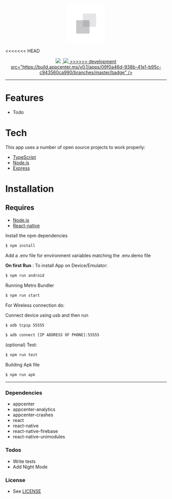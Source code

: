 <p align="center">
  <img width="120px" src=".github/logo.png" />
</p>
<<<<<<< HEAD

<p align="center">
    <img
      src="https://build.appcenter.ms/v0.1/apps/09f0a46d-938b-41e1-b95c-c943560ca990/branches/development/badge" />

<a href="https://install.appcenter.ms/users/mzeroes/apps/MINZE">
    <img
=======
<p align="center">
<a href="https://install.appcenter.ms/users/mzeroes/apps/MINZE">
  <img src="https://build.appcenter.ms/v0.1/apps/09f0a46d-938b-41e1-b95c-c943560ca990/branches/development/badge" />
    </a>
  <a href="https://install.appcenter.ms/users/mzeroes/apps/minze/distribution_groups/public_preview">
  <img
>>>>>>> development
      src="https://build.appcenter.ms/v0.1/apps/09f0a46d-938b-41e1-b95c-c943560ca990/branches/master/badge" />
  </a>
</p>

---

# Features
- Todo


# Tech

This app uses a number of open source projects to work properly:
* [TypeScript]
* [Node.js]
* [Express]

# Installation

## Requires

 - [Node.js](https://nodejs.org/)
 - [React-native](https://facebook.github.io/react-native/)

Install the npm dependencies

```sh
$ npm install
```
Add a .env file for environment variables
matching the .env.demo file

**On first Run** :
To install App on Device/Emulator:
```sh
$ npm run android
```

Running Metro Bundler

```sh
$ npm run start
```
For Wireless connection do:

Connect device using usb and then run
```sh
$ adb tcpip 55555
```

```sh
$ adb connect [IP ADDRESS OF PHONE]:55555
```

(optional) Test:
```sh
$ npm run test
```

Building Apk file
```sh
$ npm run apk
```
---

### Dependencies
- appcenter
- appcenter-analytics
- appcenter-crashes
- react
- react-native
- react-native-firebase
- react-native-unimodules


### Todos

 - Write tests
 - Add Night Mode

### License

- See [LICENSE](/LICENSE)

[//]: # ()
   [node.js]: <http://nodejs.org>
   [TypeScript]: <https://www.typescriptlang.org/>
   [express]: <http://expressjs.com>
